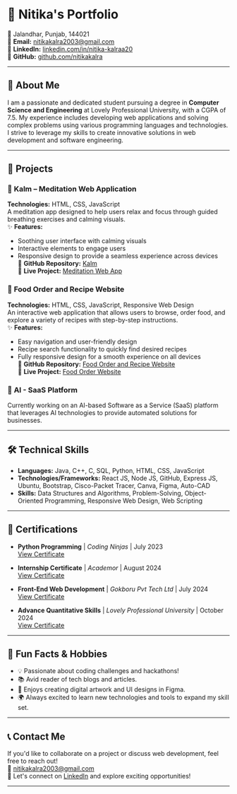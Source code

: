# 🌟 **Nitika's Portfolio**

📍 Jalandhar, Punjab, 144021  
📧 **Email:** [nitikakalra2003@gmail.com](mailto:nitikakalra2003@gmail.com)  
🔗 **LinkedIn:** [linkedin.com/in/nitika-kalraa20](https://www.linkedin.com/in/nitika-kalraa20/)  
🔗 **GitHub:** [github.com/nitikakalra](https://github.com/nitikakalra)  

---

## 📝 **About Me**

I am a passionate and dedicated student pursuing a degree in **Computer Science and Engineering** at Lovely Professional University, with a CGPA of 7.5. My experience includes developing web applications and solving complex problems using various programming languages and technologies. I strive to leverage my skills to create innovative solutions in web development and software engineering.

---

## 🚀 **Projects**

### 🌿 **Kalm – Meditation Web Application**  
**Technologies:** HTML, CSS, JavaScript  
A meditation app designed to help users relax and focus through guided breathing exercises and calming visuals.  
✨ **Features:** 
- Soothing user interface with calming visuals
- Interactive elements to engage users
- Responsive design to provide a seamless experience across devices  
🔗 **GitHub Repository:** [Kalm](https://github.com/nitikakalra/Meditation-Website-)  
🔗 **Live Project:** [Meditation Web App](https://nitikakalra.github.io/Meditation-Website-/)

### 🍲 **Food Order and Recipe Website**  
**Technologies:** HTML, CSS, JavaScript, Responsive Web Design  
An interactive web application that allows users to browse, order food, and explore a variety of recipes with step-by-step instructions.  
✨ **Features:** 
- Easy navigation and user-friendly design
- Recipe search functionality to quickly find desired recipes
- Fully responsive design for a smooth experience on all devices  
🔗 **GitHub Repository:** [Food Order and Recipe Website](https://github.com/nitikakalra/Food-Order-Recipe-Website)  
🔗 **Live Project:** [Food Order Website](https://nitikakalra.github.io/Food-Order-Recipe-Website/)

### 🤖 **AI - SaaS Platform**  
Currently working on an AI-based Software as a Service (SaaS) platform that leverages AI technologies to provide automated solutions for businesses.

---

## 🛠️ **Technical Skills**

- **Languages:** Java, C++, C, SQL, Python, HTML, CSS, JavaScript
- **Technologies/Frameworks:** React JS, Node JS, GitHub, Express JS, Ubuntu, Bootstrap, Cisco-Packet Tracer, Canva, Figma, Auto-CAD
- **Skills:** Data Structures and Algorithms, Problem-Solving, Object-Oriented Programming, Responsive Web Design, Web Scripting

---

## 📜 **Certifications**

- **Python Programming** | *Coding Ninjas* | July 2023  
  [View Certificate](#) <!-- Add the certificate link here -->

- **Internship Certificate** | *Academor* | August 2024  
  [View Certificate](#) <!-- Add the certificate link here -->

- **Front-End Web Development** | *Gokboru Pvt Tech Ltd* | July 2024  
  [View Certificate](#) <!-- Add the certificate link here -->

- **Advance Quantitative Skills** | *Lovely Professional University* | October 2024  
  [View Certificate](#) <!-- Add the certificate link here -->

---

## 🌱 **Fun Facts & Hobbies**

- 💡 Passionate about coding challenges and hackathons!
- 📚 Avid reader of tech blogs and articles.
- 🎨 Enjoys creating digital artwork and UI designs in Figma.
- 🌍 Always excited to learn new technologies and tools to expand my skill set.

---

## 📞 **Contact Me**

If you'd like to collaborate on a project or discuss web development, feel free to reach out!  
📧 [nitikakalra2003@gmail.com](mailto:nitikakalra2003@gmail.com)  
💬 Let's connect on [LinkedIn](https://www.linkedin.com/in/nitika-kalraa20/) and explore exciting opportunities!

---
